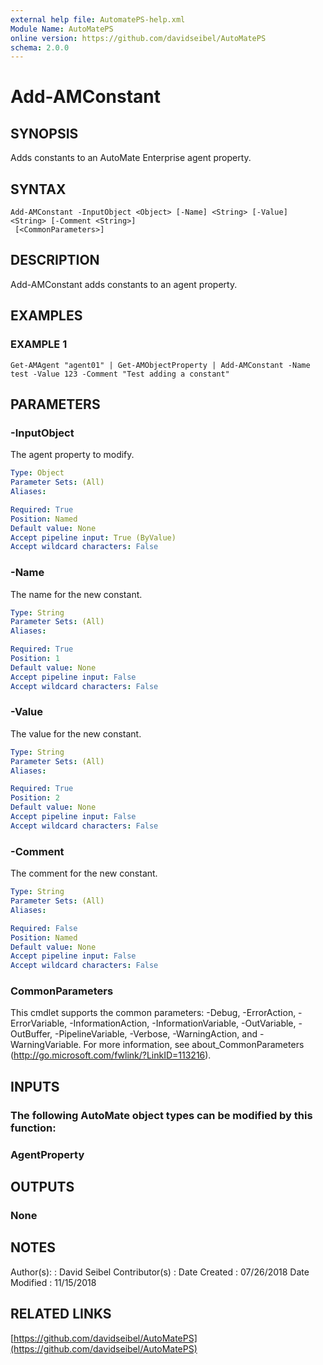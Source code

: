 ```yaml
---
external help file: AutomatePS-help.xml
Module Name: AutoMatePS
online version: https://github.com/davidseibel/AutoMatePS
schema: 2.0.0
---
```


# Add-AMConstant

## SYNOPSIS
Adds constants to an AutoMate Enterprise agent property.

## SYNTAX

```
Add-AMConstant -InputObject <Object> [-Name] <String> [-Value] <String> [-Comment <String>]
 [<CommonParameters>]
```

## DESCRIPTION
Add-AMConstant adds constants to an agent property.

## EXAMPLES

### EXAMPLE 1
```
Get-AMAgent "agent01" | Get-AMObjectProperty | Add-AMConstant -Name test -Value 123 -Comment "Test adding a constant"
```

## PARAMETERS

### -InputObject
The agent property to modify.

```yaml
Type: Object
Parameter Sets: (All)
Aliases:

Required: True
Position: Named
Default value: None
Accept pipeline input: True (ByValue)
Accept wildcard characters: False
```

### -Name
The name for the new constant.

```yaml
Type: String
Parameter Sets: (All)
Aliases:

Required: True
Position: 1
Default value: None
Accept pipeline input: False
Accept wildcard characters: False
```

### -Value
The value for the new constant.

```yaml
Type: String
Parameter Sets: (All)
Aliases:

Required: True
Position: 2
Default value: None
Accept pipeline input: False
Accept wildcard characters: False
```

### -Comment
The comment for the new constant.

```yaml
Type: String
Parameter Sets: (All)
Aliases:

Required: False
Position: Named
Default value: None
Accept pipeline input: False
Accept wildcard characters: False
```

### CommonParameters
This cmdlet supports the common parameters: -Debug, -ErrorAction, -ErrorVariable, -InformationAction, -InformationVariable, -OutVariable, -OutBuffer, -PipelineVariable, -Verbose, -WarningAction, and -WarningVariable.
For more information, see about_CommonParameters (http://go.microsoft.com/fwlink/?LinkID=113216).

## INPUTS

### The following AutoMate object types can be modified by this function:
### AgentProperty
## OUTPUTS

### None
## NOTES
Author(s):     : David Seibel
Contributor(s) :
Date Created   : 07/26/2018
Date Modified  : 11/15/2018

## RELATED LINKS

[https://github.com/davidseibel/AutoMatePS](https://github.com/davidseibel/AutoMatePS)

